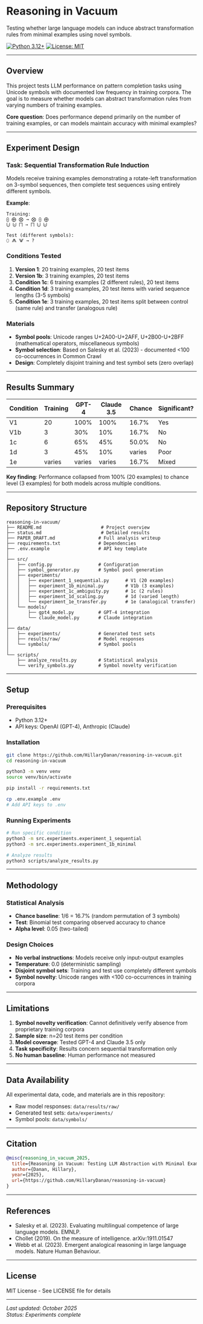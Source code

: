 # Reasoning in Vacuum

Testing whether large language models can induce abstract transformation rules from minimal examples using novel symbols.

[![Python 3.12+](https://img.shields.io/badge/python-3.12+-blue.svg)](https://www.python.org/downloads/)
[![License: MIT](https://img.shields.io/badge/License-MIT-yellow.svg)](https://opensource.org/licenses/MIT)

---

## Overview

This project tests LLM performance on pattern completion tasks using Unicode symbols with documented low frequency in training corpora. The goal is to measure whether models can abstract transformation rules from varying numbers of training examples.

**Core question**: Does performance depend primarily on the number of training examples, or can models maintain accuracy with minimal examples?

---

## Experiment Design

### Task: Sequential Transformation Rule Induction

Models receive training examples demonstrating a rotate-left transformation on 3-symbol sequences, then complete test sequences using entirely different symbols.

**Example**:
```
Training:
⨀ ⨁ ⨂ → ⨂ ⨀ ⨁
⨃ ⨄ ⨅ → ⨅ ⨃ ⨄

Test (different symbols):
⬯ ⨇ ⨈ → ?
```

### Conditions Tested

1. **Version 1**: 20 training examples, 20 test items
2. **Version 1b**: 3 training examples, 20 test items  
3. **Condition 1c**: 6 training examples (2 different rules), 20 test items
4. **Condition 1d**: 3 training examples, 20 test items with varied sequence lengths (3-5 symbols)
5. **Condition 1e**: 3 training examples, 20 test items split between control (same rule) and transfer (analogous rule)

### Materials

- **Symbol pools**: Unicode ranges U+2A00-U+2AFF, U+2B00-U+2BFF (mathematical operators, miscellaneous symbols)
- **Symbol selection**: Based on Salesky et al. (2023) - documented <100 co-occurrences in Common Crawl
- **Design**: Completely disjoint training and test symbol sets (zero overlap)

---

## Results Summary

| Condition | Training | GPT-4 | Claude 3.5 | Chance | Significant? |
|-----------|----------|-------|------------|--------|--------------|
| V1 | 20 | 100% | 100% | 16.7% | Yes |
| V1b | 3 | 30% | 10% | 16.7% | No |
| 1c | 6 | 65% | 45% | 50.0% | No |
| 1d | 3 | 45% | 10% | varies | Poor |
| 1e | varies | varies | varies | 16.7% | Mixed |

**Key finding**: Performance collapsed from 100% (20 examples) to chance level (3 examples) for both models across multiple conditions.

---

## Repository Structure

```
reasoning-in-vacuum/
├── README.md                      # Project overview
├── status.md                      # Detailed results
├── PAPER_DRAFT.md                # Full analysis writeup
├── requirements.txt              # Dependencies
├── .env.example                  # API key template
│
├── src/
│   ├── config.py                 # Configuration
│   ├── symbol_generator.py       # Symbol pool generation
│   ├── experiments/
│   │   ├── experiment_1_sequential.py      # V1 (20 examples)
│   │   ├── experiment_1b_minimal.py        # V1b (3 examples)
│   │   ├── experiment_1c_ambiguity.py      # 1c (2 rules)
│   │   ├── experiment_1d_scaling.py        # 1d (varied length)
│   │   └── experiment_1e_transfer.py       # 1e (analogical transfer)
│   └── models/
│       ├── gpt4_model.py         # GPT-4 integration
│       └── claude_model.py       # Claude integration
│
├── data/
│   ├── experiments/              # Generated test sets
│   ├── results/raw/              # Model responses
│   └── symbols/                  # Symbol pools
│
└── scripts/
    ├── analyze_results.py        # Statistical analysis
    └── verify_symbols.py         # Symbol novelty verification
```

---

## Setup

### Prerequisites
- Python 3.12+
- API keys: OpenAI (GPT-4), Anthropic (Claude)

### Installation

```bash
git clone https://github.com/HillaryDanan/reasoning-in-vacuum.git
cd reasoning-in-vacuum

python3 -m venv venv
source venv/bin/activate

pip install -r requirements.txt

cp .env.example .env
# Add API keys to .env
```

### Running Experiments

```bash
# Run specific condition
python3 -m src.experiments.experiment_1_sequential
python3 -m src.experiments.experiment_1b_minimal

# Analyze results
python3 scripts/analyze_results.py
```

---

## Methodology

### Statistical Analysis
- **Chance baseline**: 1/6 = 16.7% (random permutation of 3 symbols)
- **Test**: Binomial test comparing observed accuracy to chance
- **Alpha level**: 0.05 (two-tailed)

### Design Choices
- **No verbal instructions**: Models receive only input-output examples
- **Temperature**: 0.0 (deterministic sampling)
- **Disjoint symbol sets**: Training and test use completely different symbols
- **Symbol novelty**: Unicode ranges with <100 co-occurrences in training corpora

---

## Limitations

1. **Symbol novelty verification**: Cannot definitively verify absence from proprietary training corpora
2. **Sample size**: n=20 test items per condition
3. **Model coverage**: Tested GPT-4 and Claude 3.5 only
4. **Task specificity**: Results concern sequential transformation only
5. **No human baseline**: Human performance not measured

---

## Data Availability

All experimental data, code, and materials are in this repository:
- Raw model responses: `data/results/raw/`
- Generated test sets: `data/experiments/`
- Symbol pools: `data/symbols/`

---

## Citation

```bibtex
@misc{reasoning_in_vacuum_2025,
  title={Reasoning in Vacuum: Testing LLM Abstraction with Minimal Examples},
  author={Danan, Hillary},
  year={2025},
  url={https://github.com/HillaryDanan/reasoning-in-vacuum}
}
```

---

## References

- Salesky et al. (2023). Evaluating multilingual competence of large language models. EMNLP.
- Chollet (2019). On the measure of intelligence. arXiv:1911.01547
- Webb et al. (2023). Emergent analogical reasoning in large language models. Nature Human Behaviour.

---

## License

MIT License - See LICENSE file for details

---

*Last updated: October 2025*  
*Status: Experiments complete*
